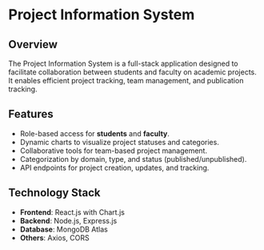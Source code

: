 # Project Information System

## Overview
The  Project Information System is a full-stack application designed to facilitate collaboration between students and faculty on academic projects. It enables efficient project tracking, team management, and publication tracking.

## Features
- Role-based access for **students** and **faculty**.
- Dynamic charts to visualize project statuses and categories.
- Collaborative tools for team-based project management.
- Categorization by domain, type, and status (published/unpublished).
- API endpoints for project creation, updates, and tracking.

## Technology Stack
- **Frontend**: React.js with Chart.js
- **Backend**: Node.js, Express.js
- **Database**: MongoDB Atlas
- **Others**: Axios, CORS